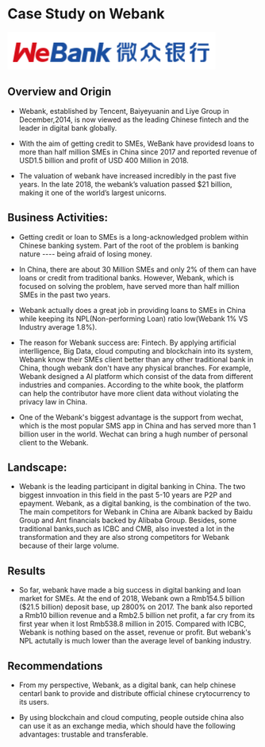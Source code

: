 # Case Study on Webank

![logo](logo.png)

## Overview and Origin

* Webank, established by Tencent, Baiyeyuanin and Liye Group in December,2014, is now viewed as the leading Chinese fintech and the leader in digital bank globally. 

* With the aim of getting credit to SMEs, WeBank have providesd loans to more than half million SMEs in China since 2017 and reported revenue of USD1.5 billion and profit of USD 400 Million in 2018.

* The valuation of webank have increased incredibly in the past five years. In the late 2018, the webank’s valuation passed $21 billion, making it one of the world’s largest unicorns.

## Business Activities:

* Getting credit or loan to SMEs is a long-acknowledged problem within Chinese banking system. Part of the root of the problem is banking nature ---- being afraid of losing money. 

* In China, there are about 30 Million SMEs and only 2% of them can have loans or credit from traditional banks. However, Webank, which is focused on solving the problem, have served more than half million SMEs in the past two years. 

* Webank actually does a great job in providing loans to SMEs in China while keeping its NPL(Non-performing Loan) ratio low(Webank 1% VS Industry average 1.8%). 

* The reason for Webank success are: Fintech. By applying artificial interlligence, Big Data, cloud computing and blockchain into its system, Webank know their SMEs client better than any other traditional bank in China, though webank don't have any physical branches. For example, Webank designed a AI platform which consist of the data from different industries and companies. According to the white book, the platform can help the contributor have more client data without violating the privacy law in China.

* One of the Webank's biggest advantage is the support from wechat, which is the most popular SMS app in China and has served more than 1 billion user in the world. Wechat can bring a hugh number of personal client to the Webank.


## Landscape:

* Webank is the leading participant in digital banking in China. The two biggest innvoation in this field in the past 5-10 years are P2P and epayment. Webank, as a digital banking, is the combination of the two. The main competitors for Webank in China are Aibank backed by Baidu Group and Ant financials backed by Alibaba Group. Besides, some traditional banks,such as ICBC and CMB, also invested a lot in the transformation and they are also strong competitors for Webank because of their large volume.


## Results

* So far, webank have made a big success in digital banking and loan market for SMEs. 
At the end of 2018, Webank own a Rmb154.5 billion ($21.5 billion) deposit base, up 2800% on 2017. The bank also reported a Rmb10 billion revenue and a Rmb2.5 billion net profit, a far cry from its first year when it lost Rmb538.8 million in 2015. Compared with ICBC, Webank is nothing based on the asset, revenue or profit. But webank's NPL actutally is much lower than the average level of banking industry.


## Recommendations

* From my perspective, Webank, as a digital bank, can help chinese centarl bank to provide and distribute official chinese crytocurrency to its users.

* By using blockchain and cloud computing, people outside china also can use it as an exchange media, which should have the following advantages: trustable and transferable. 